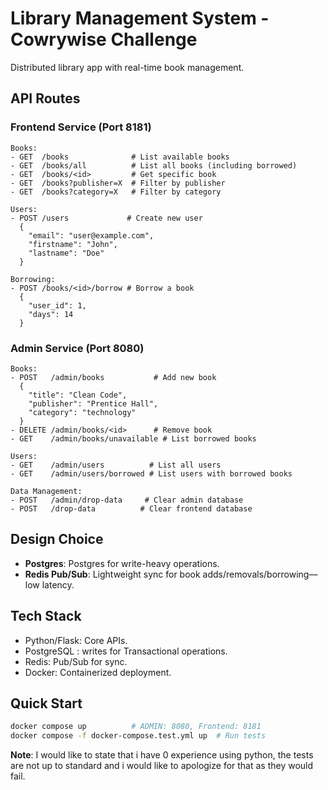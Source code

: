 # Library Management System - Cowrywise Challenge

Distributed library app with real-time book management.

## API Routes

### Frontend Service (Port 8181)

```text
Books:
- GET  /books              # List available books
- GET  /books/all          # List all books (including borrowed)
- GET  /books/<id>         # Get specific book
- GET  /books?publisher=X  # Filter by publisher
- GET  /books?category=X   # Filter by category

Users:
- POST /users             # Create new user
  {
    "email": "user@example.com",
    "firstname": "John",
    "lastname": "Doe"
  }

Borrowing:
- POST /books/<id>/borrow # Borrow a book
  {
    "user_id": 1,
    "days": 14
  }
```

### Admin Service (Port 8080)

```text
Books:
- POST   /admin/books           # Add new book
  {
    "title": "Clean Code",
    "publisher": "Prentice Hall",
    "category": "technology"
  }
- DELETE /admin/books/<id>      # Remove book
- GET    /admin/books/unavailable # List borrowed books

Users:
- GET    /admin/users          # List all users
- GET    /admin/users/borrowed # List users with borrowed books

Data Management:
- POST   /admin/drop-data     # Clear admin database
- POST   /drop-data          # Clear frontend database
```

## Design Choice

- **Postgres**: Postgres for write-heavy operations.
- **Redis Pub/Sub**: Lightweight sync for book adds/removals/borrowing—low latency.

## Tech Stack

- Python/Flask: Core APIs.
- PostgreSQL : writes for Transactional operations.
- Redis: Pub/Sub for sync.
- Docker: Containerized deployment.

## Quick Start

```bash
docker compose up          # ADMIN: 8080, Frontend: 8181
docker compose -f docker-compose.test.yml up  # Run tests
```

**Note**: I would like to state that i have 0 experience using python, the tests are not up to standard and i would like to apologize for that as they would fail.

